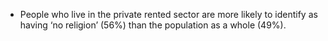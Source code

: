 -   People who live in the private rented sector are more likely to
    identify as having ‘no religion’ (56%) than the population as a
    whole (49%).
